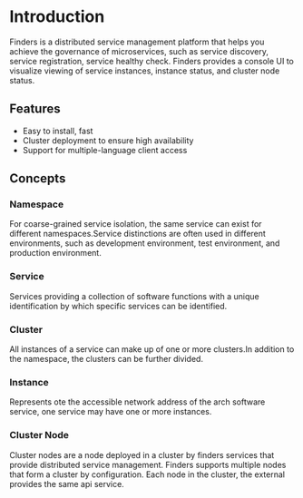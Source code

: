 # Introduction

Finders is a distributed service management platform that helps you achieve the governance of microservices, such as service discovery, service registration, service healthy check. Finders provides a console UI to visualize viewing of service instances, instance status, and cluster node status.

## Features

* Easy to install, fast
* Cluster deployment to ensure high availability
* Support for multiple-language client access

## Concepts

### Namespace

For coarse-grained service isolation, the same service can exist for different namespaces.Service distinctions are often used in different environments, such as development environment, test environment, and production environment. 

### Service

Services providing a collection of software functions with a unique identification by which specific services can be identified. 

### Cluster

All instances of a service can make up of one or more clusters.In addition to the namespace, the clusters can be further divided. 

### Instance

Represents ote the accessible network address of the arch software service, one service may have one or more instances. 

### Cluster Node

Cluster nodes are a node deployed in a cluster by finders services that provide distributed service management. Finders supports multiple nodes that form a cluster by configuration. Each node in the cluster, the external provides the same api service. 
